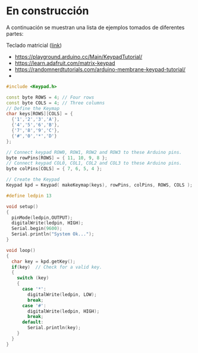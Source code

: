 # En construcción

A continuación se muestran una lista de ejemplos tomados de diferentes partes:

Teclado matricial ([link](https://wokwi.com/projects/375582010592989185))

* https://playground.arduino.cc/Main/KeypadTutorial/
* https://learn.adafruit.com/matrix-keypad
* https://randomnerdtutorials.com/arduino-membrane-keypad-tutorial/
* 


```ino
#include <Keypad.h>

const byte ROWS = 4; // Four rows
const byte COLS = 4; // Three columns
// Define the Keymap
char keys[ROWS][COLS] = {
  {'1','2','3','A'},
  {'4','5','6','B'},
  {'7','8','9','C'},
  {'#','0','*','D'}
};

// Connect keypad ROW0, ROW1, ROW2 and ROW3 to these Arduino pins.
byte rowPins[ROWS] = { 11, 10, 9, 8 };
// Connect keypad COL0, COL1, COL2 and COL3 to these Arduino pins.
byte colPins[COLS] = { 7, 6, 5, 4 }; 

// Create the Keypad
Keypad kpd = Keypad( makeKeymap(keys), rowPins, colPins, ROWS, COLS );

#define ledpin 13

void setup()
{
  pinMode(ledpin,OUTPUT);
  digitalWrite(ledpin, HIGH);
  Serial.begin(9600);
  Serial.println("System Ok...");
}

void loop()
{
  char key = kpd.getKey();
  if(key)  // Check for a valid key.
  {
    switch (key)
    {
      case '*':
        digitalWrite(ledpin, LOW);
        break;
      case '#':
        digitalWrite(ledpin, HIGH);
        break;
      default:
        Serial.println(key);
    }
  }
}
```